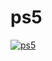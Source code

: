 # ps5
[![ps5](https://github.com/builder-sai/ps5/actions/workflows/action.yml/badge.svg)](https://github.com/builder-sai/ps5/actions/workflows/action.yml)
